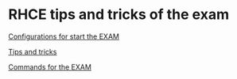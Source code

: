 # RHCE tips and tricks of the exam

[Configurations for start the EXAM](secao1.md)

[Tips and tricks](secao2.md)

[Commands for the EXAM](secao3.md)
